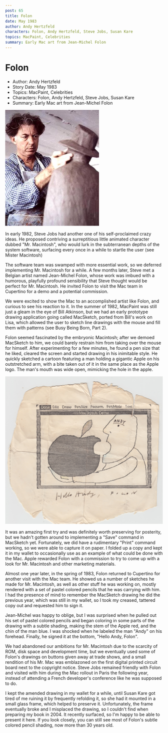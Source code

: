```yaml
---
post: 65
title: Folon
date: May 1983
author: Andy Hertzfeld
characters: Folon, Andy Hertzfeld, Steve Jobs, Susan Kare
topics: MacPaint, Celebrities
summary: Early Mac art from Jean-Michel Folon
---
```


# Folon
* Author: Andy Hertzfeld
* Story Date: May 1983
* Topics: MacPaint, Celebrities
* Characters: Folon, Andy Hertzfeld, Steve Jobs, Susan Kare
* Summary: Early Mac art from Jean-Michel Folon

![Jean-Michel Folon](images/jean-michel-folon.jpg) 
    
In early 1982, Steve Jobs had another one of his self-proclaimed crazy ideas.  He proposed contriving a surreptitious little animated character dubbed "Mr. Macintosh", who would lurk in the subterranean depths of the system software, surfacing every once in a while to startle the user (see Mister Macintosh)

The software team was swamped with more essential work, so we deferred implementing Mr. Macintosh for a while.  A few months later, Steve met a Belgian artist named Jean-Michel Folon, whose work was imbued with a humorous, playfully profound sensibility that Steve thought would be perfect for Mr. Macintosh.  He invited Folon to visit the Mac team in Cupertino for a demo and a potential commission.

We were excited to show the Mac to an accomplished artist like Folon, and curious to see his reaction to it.   In the summer of 1982, MacPaint was still just a gleam in the eye of Bill Atkinson, but we had an early prototype drawing application going called MacSketch, ported from Bill's work on Lisa, which allowed the user to sketch line drawings with the mouse and fill them with patterns (see Busy Being Born, Part 2).

Folon seemed fascinated by the embryonic Macintosh; after we demoed MacSketch to him, we could barely restrain him from taking over the mouse for himself.   After experimenting for a few minutes, he found a pen size that he liked, cleared the screen and started drawing in his inimitable style.  He quickly sketched a cartoon featuring a man holding a gigantic Apple on his outstretched arm, with a bite taken out of it in the same place as the Apple logo.  The man's mouth was wide open, mimicking the hole in the apple.

![Folon's signed MacSketch drawing](images/folon.jpg)

It was an amazing first try and was definitely worth preserving for posterity, but we hadn't gotten around to implementing a "Save" command in MacSketch yet.   Fortunately, we did have a rudimentary "Print" command working, so we were able to capture it on paper.   I folded up a copy and kept it in my wallet to occasionally use as an example of what could be done with the Mac.   Apple rewarded Folon with a commission to try to come up with a look for Mr. Macintosh and other marketing materials.

Almost one year later, in the spring of 1983, Folon returned to Cupertino for another visit with the Mac team.   He showed us a number of sketches he made for Mr. Macintosh, as well as other stuff he was working on, mostly rendered with a set of pastel colored pencils that he was carrying with him.  I had the presence of mind to remember the MacSketch drawing he did the previous year, which was still in my wallet, so I took my creased, tattered copy out and requested him to sign it.

Jean-Michel was happy to oblige, but I was surprised when he pulled out his set of pastel colored pencils and began coloring in some parts of the drawing with a subtle shading, making the stem of the Apple red, and the chin of the man blue.  I was shocked when he labeled the man "Andy" on his forehead.   Finally, he signed it at the bottom, "Hello Andy, Folon".

We had abandoned our ambitions for Mr. Macintosh due to the scarcity of ROM, disk space and development time,  but we eventually used some of Folon's drawings on buttons given away at trade shows, and a small rendition of his Mr. Mac was emblazoned on the first digital printed circuit board next to the copyright notice.   Steve Jobs remained friendly with Folon and visited with him during the Mac rollout in Paris the following year, instead of attending a French developer's conference like he was supposed to do.

 I kept the amended drawing in my wallet for a while, until Susan Kare got tired of me ruining it by frequently refolding it, so she had it mounted in a small glass frame, which helped to preserve it.   Unfortunately, the frame eventually broke and I misplaced the drawing, so I couldn't find when preparing my book in 2004.   It recently surfaced, so I'm happy to be able to present it here.   If you look closely, you can still see most of Folon's subtle colored pencil shading, now more than 30 years old.